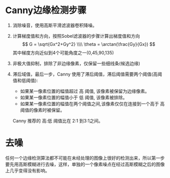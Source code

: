 # Canny边缘检测步骤
1. 消除噪音，使用高斯平滑滤波器卷积降噪。
2. 计算梯度值和方向，按照Sobel滤波器的步骤计算出梯度值和方向
$$
G = \sqrt{Gx^2+Gy^2} \\\\
\theta = \arctan(\frac{Gy}{Gx})
$$
其中梯度方向近似到4个可能角度之一(0,45,90,135)
3. 非极大值抑制，排除了非边缘像素，仅保留一些细线条(候选边缘)
4. 滞后域值，最后一步，Canny 使用了滞后阈值，滞后阈值需要两个阈值(高阈值和低阈值):
	* 如果某一像素位置的幅值超过 高 阈值, 该像素被保留为边缘像素。
	* 如果某一像素位置的幅值小于 低 阈值, 该像素被排除。
	* 如果某一像素位置的幅值在两个阈值之间,该像素仅仅在连接到一个高于 高 阈值的像素时被保留。
	
	Canny 推荐的 高:低 阈值比在 2:1 到3:1之间。

# 去噪
任何一个边缘检测算法都不可能在未经处理的图像上很好的检测出来，所以第一步要先用高斯模糊进行去噪，这样，单独的一个像素噪点在经过高斯模糊之后的图像上几乎变得没有影响。


